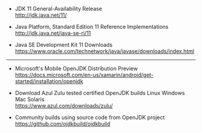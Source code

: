 - JDK 11 General-Availability Release  
http://jdk.java.net/11/

- Java Platform, Standard Edition 11 Reference Implementations  
http://jdk.java.net/java-se-ri/11

- Java SE Development Kit 11 Downloads  
https://www.oracle.com/technetwork/java/javase/downloads/index.html

----

- Microsoft's Mobile OpenJDK Distribution Preview  
https://docs.microsoft.com/en-us/xamarin/android/get-started/installation/openjdk

- Download Azul Zulu tested certified OpenJDK builds Linux Windows Mac Solaris  
https://www.azul.com/downloads/zulu/

- Community builds using source code from OpenJDK project  
https://github.com/ojdkbuild/ojdkbuild
